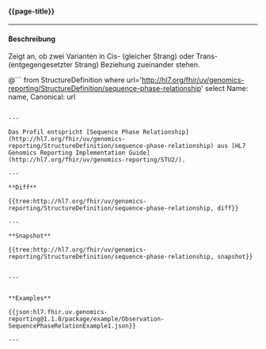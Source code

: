 #### {{page-title}}

---

#### Beschreibung

Zeigt an, ob zwei Varianten in Cis- (gleicher Strang) oder Trans- (entgegengesetzter Strang) Beziehung zueinander stehen.

@```
from StructureDefinition
where url='http://hl7.org/fhir/uv/genomics-reporting/StructureDefinition/sequence-phase-relationship'
select Name: name, Canonical: url
```

---

Das Profil entspricht [Sequence Phase Relationship](http://hl7.org/fhir/uv/genomics-reporting/StructureDefinition/sequence-phase-relationship) aus [HL7 Genomics Reporting Implementation Guide](http://hl7.org/fhir/uv/genomics-reporting/STU2/).

---

**Diff**

{{tree:http://hl7.org/fhir/uv/genomics-reporting/StructureDefinition/sequence-phase-relationship, diff}}

---

**Snapshot**

{{tree:http://hl7.org/fhir/uv/genomics-reporting/StructureDefinition/sequence-phase-relationship, snapshot}}


---


**Examples**

{{json:hl7.fhir.uv.genomics-reporting@1.1.0/package/example/Observation-SequencePhaseRelationExample1.json}}

---